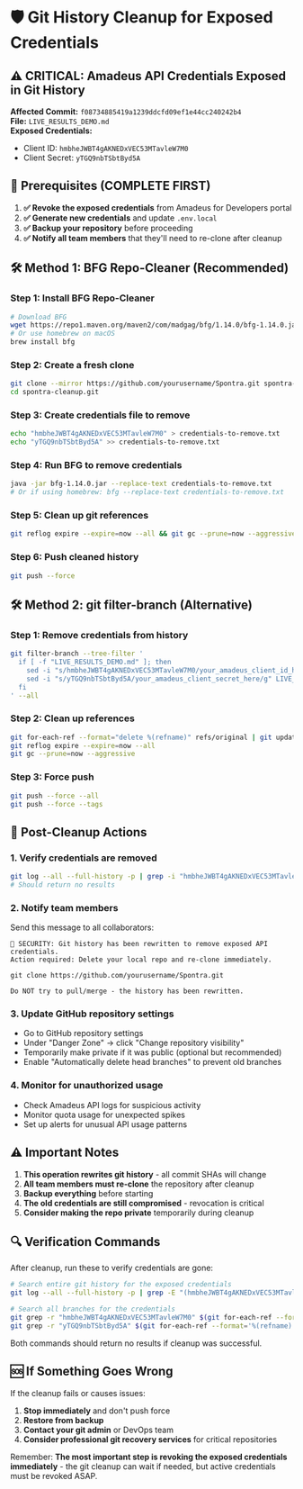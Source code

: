 # 🛡️ Git History Cleanup for Exposed Credentials

## ⚠️ CRITICAL: Amadeus API Credentials Exposed in Git History

**Affected Commit:** `f08734885419a1239ddcfd09ef1e44cc240242b4`  
**File:** `LIVE_RESULTS_DEMO.md`  
**Exposed Credentials:**
- Client ID: `hmbheJWBT4gAKNEDxVEC53MTavleW7M0`
- Client Secret: `yTGQ9nbTSbtByd5A`

## 🚨 Prerequisites (COMPLETE FIRST)

1. **✅ Revoke the exposed credentials** from Amadeus for Developers portal
2. **✅ Generate new credentials** and update `.env.local`
3. **✅ Backup your repository** before proceeding
4. **✅ Notify all team members** that they'll need to re-clone after cleanup

## 🛠️ Method 1: BFG Repo-Cleaner (Recommended)

### Step 1: Install BFG Repo-Cleaner
```bash
# Download BFG
wget https://repo1.maven.org/maven2/com/madgag/bfg/1.14.0/bfg-1.14.0.jar
# Or use homebrew on macOS
brew install bfg
```

### Step 2: Create a fresh clone
```bash
git clone --mirror https://github.com/yourusername/Spontra.git spontra-cleanup.git
cd spontra-cleanup.git
```

### Step 3: Create credentials file to remove
```bash
echo "hmbheJWBT4gAKNEDxVEC53MTavleW7M0" > credentials-to-remove.txt
echo "yTGQ9nbTSbtByd5A" >> credentials-to-remove.txt
```

### Step 4: Run BFG to remove credentials
```bash
java -jar bfg-1.14.0.jar --replace-text credentials-to-remove.txt
# Or if using homebrew: bfg --replace-text credentials-to-remove.txt
```

### Step 5: Clean up git references
```bash
git reflog expire --expire=now --all && git gc --prune=now --aggressive
```

### Step 6: Push cleaned history
```bash
git push --force
```

## 🛠️ Method 2: git filter-branch (Alternative)

### Step 1: Remove credentials from history
```bash
git filter-branch --tree-filter '
  if [ -f "LIVE_RESULTS_DEMO.md" ]; then
    sed -i "s/hmbheJWBT4gAKNEDxVEC53MTavleW7M0/your_amadeus_client_id_here/g" LIVE_RESULTS_DEMO.md
    sed -i "s/yTGQ9nbTSbtByd5A/your_amadeus_client_secret_here/g" LIVE_RESULTS_DEMO.md
  fi
' --all
```

### Step 2: Clean up references
```bash
git for-each-ref --format="delete %(refname)" refs/original | git update-ref --stdin
git reflog expire --expire=now --all
git gc --prune=now --aggressive
```

### Step 3: Force push
```bash
git push --force --all
git push --force --tags
```

## 📝 Post-Cleanup Actions

### 1. Verify credentials are removed
```bash
git log --all --full-history -p | grep -i "hmbheJWBT4gAKNEDxVEC53MTavleW7M0"
# Should return no results
```

### 2. Notify team members
Send this message to all collaborators:
```
🚨 SECURITY: Git history has been rewritten to remove exposed API credentials.
Action required: Delete your local repo and re-clone immediately.

git clone https://github.com/yourusername/Spontra.git

Do NOT try to pull/merge - the history has been rewritten.
```

### 3. Update GitHub repository settings
- Go to GitHub repository settings
- Under "Danger Zone" → click "Change repository visibility" 
- Temporarily make private if it was public (optional but recommended)
- Enable "Automatically delete head branches" to prevent old branches

### 4. Monitor for unauthorized usage
- Check Amadeus API logs for suspicious activity
- Monitor quota usage for unexpected spikes
- Set up alerts for unusual API usage patterns

## ⚠️ Important Notes

1. **This operation rewrites git history** - all commit SHAs will change
2. **All team members must re-clone** the repository after cleanup
3. **Backup everything** before starting
4. **The old credentials are still compromised** - revocation is critical
5. **Consider making the repo private** temporarily during cleanup

## 🔍 Verification Commands

After cleanup, run these to verify credentials are gone:
```bash
# Search entire git history for the exposed credentials
git log --all --full-history -p | grep -E "(hmbheJWBT4gAKNEDxVEC53MTavleW7M0|yTGQ9nbTSbtByd5A)"

# Search all branches for the credentials
git grep -r "hmbheJWBT4gAKNEDxVEC53MTavleW7M0" $(git for-each-ref --format='%(refname)' refs/)
git grep -r "yTGQ9nbTSbtByd5A" $(git for-each-ref --format='%(refname)' refs/)
```

Both commands should return no results if cleanup was successful.

## 🆘 If Something Goes Wrong

If the cleanup fails or causes issues:
1. **Stop immediately** and don't push force
2. **Restore from backup** 
3. **Contact your git admin** or DevOps team
4. **Consider professional git recovery services** for critical repositories

Remember: **The most important step is revoking the exposed credentials immediately** - the git cleanup can wait if needed, but active credentials must be revoked ASAP.